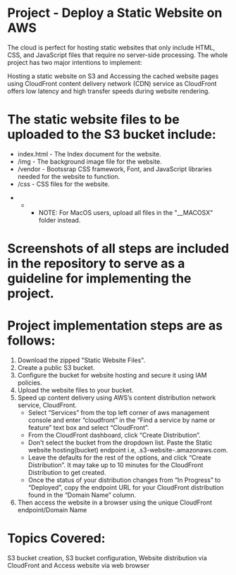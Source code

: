 # Project - Deploy a Static Website on AWS

The cloud is perfect for hosting static websites that only include HTML, CSS, and JavaScript files that require no server-side processing. The whole project has two major intentions to implement:

Hosting a static website on S3 and Accessing the cached website pages using CloudFront content delivery network (CDN) service as CloudFront offers low latency and high transfer speeds during website rendering.

# The static website files to be uploaded to the S3 bucket include:

- index.html - The Index document for the website. 
- /img - The background image file for the website. 
- /vendor - Bootssrap CSS framework, Font, and JavaScript libraries needed for the website to function. 
- /css - CSS files for the website.

* * * NOTE: For MacOS users, upload all files in the "__MACOSX" folder instead.
   
# Screenshots of all steps are included in the repository to serve as a guideline for implementing the project.

# Project implementation steps are as follows:

1. Download the zipped "Static Website Files".
2. Create a public S3 bucket.
3. Configure the bucket for website hosting and secure it using IAM policies.
4. Upload the website files to your bucket.  
5. Speed up content delivery using AWS’s content distribution network service, CloudFront.
      - Select “Services” from the top left corner of aws management console and enter “cloudfront” in the “Find a service by name or feature” text box and select “CloudFront”.
      - From the CloudFront dashboard, click “Create Distribution”.
      - Don't select the bucket from the dropdown list. Paste the Static website hosting(bucket) endpoint i.e, <bucket-name>.s3-website-<region>.amazonaws.com.
      - Leave the defaults for the rest of the options, and click “Create Distribution”. It may take up to 10 minutes for the CloudFront Distribution to get created.
      - Once the status of your distribution changes from “In Progress” to “Deployed”, copy the endpoint URL for your CloudFront distribution found in the “Domain Name” column.
7. Then access the website in a browser using the unique CloudFront endpoint/Domain Name

# Topics Covered: 

S3 bucket creation,
S3 bucket configuration,
Website distribution via CloudFront and
Access website via web browser
